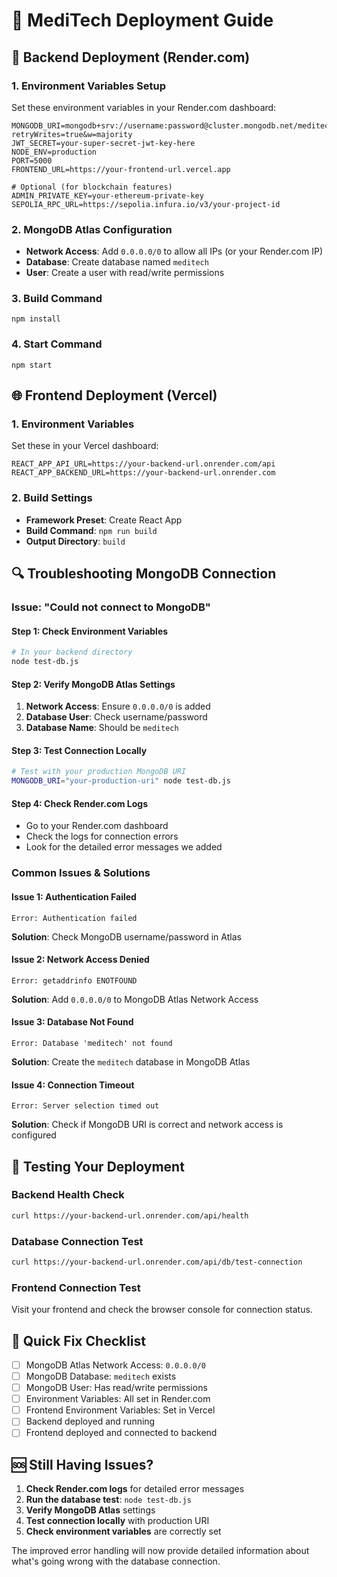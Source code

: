 # 🚀 MediTech Deployment Guide

## 🔧 **Backend Deployment (Render.com)**

### 1. **Environment Variables Setup**
Set these environment variables in your Render.com dashboard:

```
MONGODB_URI=mongodb+srv://username:password@cluster.mongodb.net/meditech?retryWrites=true&w=majority
JWT_SECRET=your-super-secret-jwt-key-here
NODE_ENV=production
PORT=5000
FRONTEND_URL=https://your-frontend-url.vercel.app

# Optional (for blockchain features)
ADMIN_PRIVATE_KEY=your-ethereum-private-key
SEPOLIA_RPC_URL=https://sepolia.infura.io/v3/your-project-id
```

### 2. **MongoDB Atlas Configuration**
- **Network Access**: Add `0.0.0.0/0` to allow all IPs (or your Render.com IP)
- **Database**: Create database named `meditech`
- **User**: Create a user with read/write permissions

### 3. **Build Command**
```
npm install
```

### 4. **Start Command**
```
npm start
```

## 🌐 **Frontend Deployment (Vercel)**

### 1. **Environment Variables**
Set these in your Vercel dashboard:

```
REACT_APP_API_URL=https://your-backend-url.onrender.com/api
REACT_APP_BACKEND_URL=https://your-backend-url.onrender.com
```

### 2. **Build Settings**
- **Framework Preset**: Create React App
- **Build Command**: `npm run build`
- **Output Directory**: `build`

## 🔍 **Troubleshooting MongoDB Connection**

### **Issue: "Could not connect to MongoDB"**

#### **Step 1: Check Environment Variables**
```bash
# In your backend directory
node test-db.js
```

#### **Step 2: Verify MongoDB Atlas Settings**
1. **Network Access**: Ensure `0.0.0.0/0` is added
2. **Database User**: Check username/password
3. **Database Name**: Should be `meditech`

#### **Step 3: Test Connection Locally**
```bash
# Test with your production MongoDB URI
MONGODB_URI="your-production-uri" node test-db.js
```

#### **Step 4: Check Render.com Logs**
- Go to your Render.com dashboard
- Check the logs for connection errors
- Look for the detailed error messages we added

### **Common Issues & Solutions**

#### **Issue 1: Authentication Failed**
```
Error: Authentication failed
```
**Solution**: Check MongoDB username/password in Atlas

#### **Issue 2: Network Access Denied**
```
Error: getaddrinfo ENOTFOUND
```
**Solution**: Add `0.0.0.0/0` to MongoDB Atlas Network Access

#### **Issue 3: Database Not Found**
```
Error: Database 'meditech' not found
```
**Solution**: Create the `meditech` database in MongoDB Atlas

#### **Issue 4: Connection Timeout**
```
Error: Server selection timed out
```
**Solution**: Check if MongoDB URI is correct and network access is configured

## 🧪 **Testing Your Deployment**

### **Backend Health Check**
```bash
curl https://your-backend-url.onrender.com/api/health
```

### **Database Connection Test**
```bash
curl https://your-backend-url.onrender.com/api/db/test-connection
```

### **Frontend Connection Test**
Visit your frontend and check the browser console for connection status.

## 📝 **Quick Fix Checklist**

- [ ] MongoDB Atlas Network Access: `0.0.0.0/0`
- [ ] MongoDB Database: `meditech` exists
- [ ] MongoDB User: Has read/write permissions
- [ ] Environment Variables: All set in Render.com
- [ ] Frontend Environment Variables: Set in Vercel
- [ ] Backend deployed and running
- [ ] Frontend deployed and connected to backend

## 🆘 **Still Having Issues?**

1. **Check Render.com logs** for detailed error messages
2. **Run the database test**: `node test-db.js`
3. **Verify MongoDB Atlas** settings
4. **Test connection locally** with production URI
5. **Check environment variables** are correctly set

The improved error handling will now provide detailed information about what's going wrong with the database connection.
